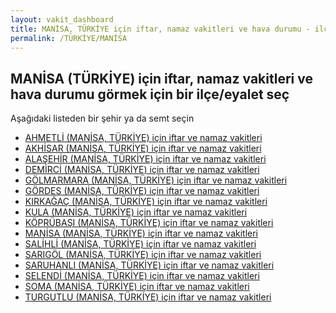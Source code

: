 ```yaml
---
layout: vakit_dashboard
title: MANİSA, TÜRKİYE için iftar, namaz vakitleri ve hava durumu - ilçe/eyalet seç
permalink: /TÜRKİYE/MANİSA
---
```


## MANİSA (TÜRKİYE) için iftar, namaz vakitleri ve hava durumu  görmek için bir ilçe/eyalet seç

Aşağıdaki listeden bir şehir ya da semt seçin

* [AHMETLİ (MANİSA, TÜRKİYE) için iftar ve namaz vakitleri](/TÜRKİYE/MANİSA/AHMETLİ)
* [AKHİSAR (MANİSA, TÜRKİYE) için iftar ve namaz vakitleri](/TÜRKİYE/MANİSA/AKHİSAR)
* [ALAŞEHİR (MANİSA, TÜRKİYE) için iftar ve namaz vakitleri](/TÜRKİYE/MANİSA/ALAŞEHİR)
* [DEMİRCİ (MANİSA, TÜRKİYE) için iftar ve namaz vakitleri](/TÜRKİYE/MANİSA/DEMİRCİ)
* [GÖLMARMARA (MANİSA, TÜRKİYE) için iftar ve namaz vakitleri](/TÜRKİYE/MANİSA/GÖLMARMARA)
* [GÖRDES (MANİSA, TÜRKİYE) için iftar ve namaz vakitleri](/TÜRKİYE/MANİSA/GÖRDES)
* [KIRKAĞAÇ (MANİSA, TÜRKİYE) için iftar ve namaz vakitleri](/TÜRKİYE/MANİSA/KIRKAĞAÇ)
* [KULA (MANİSA, TÜRKİYE) için iftar ve namaz vakitleri](/TÜRKİYE/MANİSA/KULA)
* [KÖPRÜBAŞI (MANİSA, TÜRKİYE) için iftar ve namaz vakitleri](/TÜRKİYE/MANİSA/KÖPRÜBAŞI)
* [MANİSA (MANİSA, TÜRKİYE) için iftar ve namaz vakitleri](/TÜRKİYE/MANİSA/MANİSA)
* [SALİHLİ (MANİSA, TÜRKİYE) için iftar ve namaz vakitleri](/TÜRKİYE/MANİSA/SALİHLİ)
* [SARIGÖL (MANİSA, TÜRKİYE) için iftar ve namaz vakitleri](/TÜRKİYE/MANİSA/SARIGÖL)
* [SARUHANLI (MANİSA, TÜRKİYE) için iftar ve namaz vakitleri](/TÜRKİYE/MANİSA/SARUHANLI)
* [SELENDİ (MANİSA, TÜRKİYE) için iftar ve namaz vakitleri](/TÜRKİYE/MANİSA/SELENDİ)
* [SOMA (MANİSA, TÜRKİYE) için iftar ve namaz vakitleri](/TÜRKİYE/MANİSA/SOMA)
* [TURGUTLU (MANİSA, TÜRKİYE) için iftar ve namaz vakitleri](/TÜRKİYE/MANİSA/TURGUTLU)

<script type="text/javascript">
  var GLOBAL_COUNTRY = 'TÜRKİYE';
  var GLOBAL_CITY = 'MANİSA';
  var GLOBAL_STATE = 'MANİSA';
</script>
